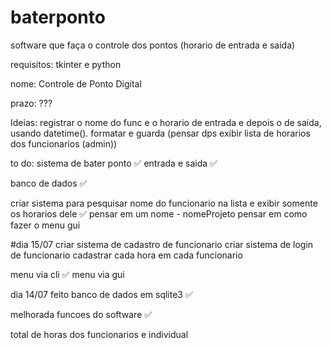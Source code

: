 # baterponto


software que faça o controle dos pontos (horario de entrada e saida)

requisitos: tkinter e python 

nome: Controle de Ponto Digital

prazo: ???


Ideias: 
registrar o nome do func e o horario de entrada e depois o de saida, usando datetime(). 
formatar e guarda (pensar dps exibir lista de horarios dos funcionarios (admin))






to do:
sistema de bater ponto ✅
entrada e saida ✅

banco de dados ✅

criar sistema para pesquisar nome do funcionario na lista e exibir somente os horarios dele ✅
pensar em um nome - nomeProjeto
pensar em como fazer o menu gui 


#dia 15/07
criar sistema de cadastro de funcionario 
criar sistema de login de funcionario 
cadastrar cada hora em cada funcionario 



menu via cli ✅
menu via gui

dia 14/07
feito banco de dados em sqlite3 ✅

melhorada funcoes do software   ✅

total de horas dos funcionarios e individual




